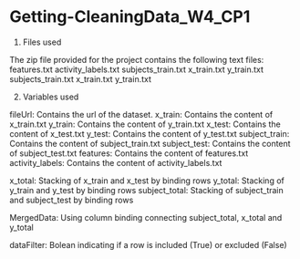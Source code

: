 # Getting-CleaningData_W4_CP1

1. Files used 

The zip file provided for the project contains the following text files: 
  features.txt 
  activity_labels.txt 
  subjects_train.txt 
  x_train.txt 
  y_train.txt 
  subjects_train.txt 
  x_train.txt 
  y_train.txt 

2. Variables used 

fileUrl:          Contains the url of the dataset. 
x_train:          Contains the content of x_train.txt
y_train:          Contains the content of y_train.txt
x_test:           Contains the content of x_test.txt
y_test:           Contains the content of y_test.txt
subject_train:    Contains the content of subject_train.txt
subject_test:     Contains the content of subject_test.txt
features:         Contains the content of features.txt
activity_labels:  Contains the content of activity_labels.txt

x_total:          Stacking of x_train and x_test by binding rows 
y_total:          Stacking of y_train and y_test by binding rows 
subject_total:    Stacking of subject_train and subject_test by binding rows 

MergedData:       Using column binding connecting subject_total, x_total and y_total

dataFilter:       Bolean indicating if a row is included (True) or excluded (False)

